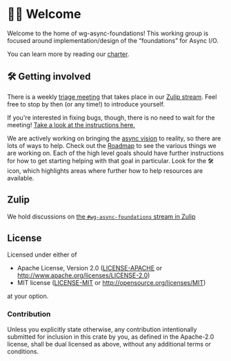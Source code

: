 # 👋🏽 Welcome

Welcome to the home of wg-async-foundations! This working group is focused
around implementation/design of the “foundations” for Async I/O.

You can learn more by reading our [charter].

[charter]: ./CHARTER.md

## 🛠️ Getting involved

There is a weekly [triage meeting] that takes place in our [Zulip stream][zulip]. Feel free to stop by then (or any time!) to introduce yourself.

If you're interested in fixing bugs, though, there is no need to wait for the meeting! [Take a look at the instructions here.][fix-bugs]

We are actively working on bringing the [async vision] to reality, so there are lots of ways to help.
Check out the [Roadmap] to see the various things we are working on.
Each of the high level goals should have further instructions for how to get starting helping with that goal in particular.
Look for the 🛠️ icon, which highlights areas where further how to help resources are available.

[triage meeting]: ./triage.md
[fix-bugs]: ./triage.md#so-you-want-to-fix-a-bug
[async vision]: ./vision.md
[Roadmap]: ./vision/roadmap.md

## Zulip

[zulip]: #zulip

We hold discussions on [the `#wg-async-foundations` stream in Zulip](https://rust-lang.zulipchat.com/#narrow/stream/187312-wg-async-foundations)

## License

Licensed under either of

 * Apache License, Version 2.0 ([LICENSE-APACHE](LICENSE-APACHE) or http://www.apache.org/licenses/LICENSE-2.0)
 * MIT license ([LICENSE-MIT](LICENSE-MIT) or http://opensource.org/licenses/MIT)

at your option.

### Contribution

Unless you explicitly state otherwise, any contribution intentionally submitted
for inclusion in this crate by you, as defined in the Apache-2.0 license, shall
be dual licensed as above, without any additional terms or conditions.

